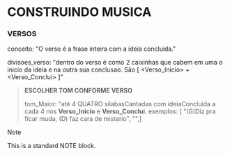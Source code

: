 # CONSTRUINDO MUSICA

### VERSOS
conceito: "O verso é a frase inteira com a ideia concluida."

divisoes_verso: "dentro do verso é como 2 caixinhas que cabem em uma o inicio da ideia e na outra sua conclusao. São [ <Verso_Inicio> + <Verso_Conclui> ]"


> **ESCOLHER TOM CONFORME VERSO**
>
> tom_Maior: "até 4 QUATRO silabasCantadas com ideiaConcluida a cada 4 nos **Verso_Inicio** e **Verso_Conclui**.
> exemplos: [ "(G)Diz pra ficar muda, (D) faz cara de misterio", "",]
>

>[!NOTE]
>
>This is a standard NOTE block.